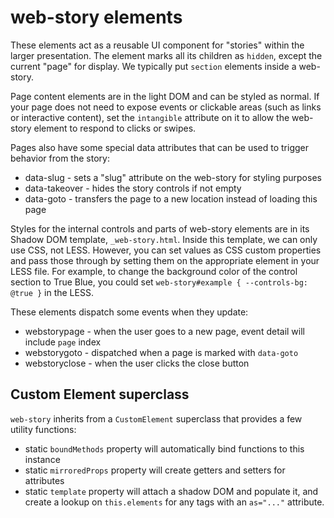 web-story elements
==================

These elements act as a reusable UI component for "stories" within the larger presentation. The element marks all its children as `hidden`, except the current "page" for display. We typically put `section` elements inside a web-story.

Page content elements are in the light DOM and can be styled as normal. If your page does not need to expose events or clickable areas (such as links or interactive content), set the `intangible` attribute on it to allow the web-story element to respond to clicks or swipes.

Pages also have some special data attributes that can be used to trigger behavior from the story:

* data-slug - sets a "slug" attribute on the web-story for styling purposes
* data-takeover - hides the story controls if not empty
* data-goto - transfers the page to a new location instead of loading this page

Styles for the internal controls and parts of web-story elements are in its Shadow DOM template, `_web-story.html`. Inside this template, we can only use CSS, not LESS. However, you can set values as CSS custom properties and pass those through by setting them on the appropriate element in your LESS file. For example, to change the background color of the control section to True Blue, you could set `web-story#example { --controls-bg: @true }` in the LESS.

These elements dispatch some events when they update:

* webstorypage - when the user goes to a new page, event detail will include `page` index
* webstorygoto - dispatched when a page is marked with `data-goto`
* webstoryclose - when the user clicks the close button

Custom Element superclass
-------------------------

`web-story` inherits from a `CustomElement` superclass that provides a few utility functions:

* static `boundMethods` property will automatically bind functions to this instance
* static `mirroredProps` property will create getters and setters for attributes
* static `template` property will attach a shadow DOM and populate it, and create a lookup on `this.elements` for any tags with an `as="..."` attribute.

